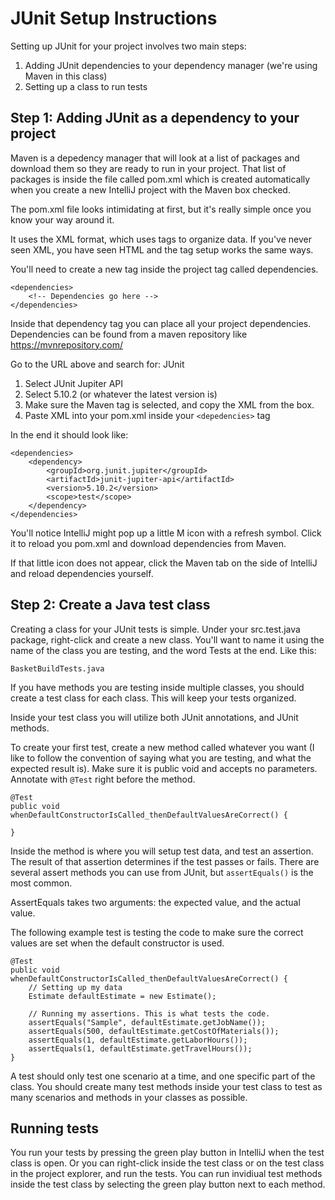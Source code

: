 # JUnit Setup Instructions

Setting up JUnit for your project involves two main steps: 
1. Adding JUnit dependencies to your dependency manager (we're using Maven in this class)
2. Setting up a class to run tests

## Step 1: Adding JUnit as a dependency to your project

Maven is a depedency manager that will look at a list of packages and download them so they are ready to run in your project. That list of packages is inside the file called pom.xml which is created automatically when you create a new IntelliJ project with the Maven box checked.

The pom.xml file looks intimidating at first, but it's really simple once you know your way around it.

It uses the XML format, which uses tags to organize data. If you've never seen XML, you have seen HTML and the tag setup works the same ways.

You'll need to create a new tag inside the project tag called dependencies.

```
<dependencies>
    <!-- Dependencies go here -->
</dependencies>
```

Inside that dependency tag you can place all your project dependencies. Dependencies can be found from a maven repository like https://mvnrepository.com/

Go to the URL above and search for: JUnit

1. Select JUnit Jupiter API
2. Select 5.10.2 (or whatever the latest version is)
3. Make sure the Maven tag is selected, and copy the XML from the box.
4. Paste XML into your pom.xml inside your `<depedencies>` tag

In the end it should look like:
```
<dependencies>
    <dependency>
        <groupId>org.junit.jupiter</groupId>
        <artifactId>junit-jupiter-api</artifactId>
        <version>5.10.2</version>
        <scope>test</scope>
    </dependency>
</dependencies>
```
You'll notice IntelliJ might pop up a little M icon with a refresh symbol. Click it to reload you pom.xml and download dependencies from Maven.

If that little icon does not appear, click the Maven tab on the side of IntelliJ and reload dependencies yourself.

## Step 2: Create a Java test class

Creating a class for your JUnit tests is simple. Under your src.test.java package, right-click and create a new class. You'll want to name it using the name of the class you are testing, and the word Tests at the end. Like this:

`BasketBuildTests.java`

If you have methods you are testing inside multiple classes, you should create a test class for each class. This will keep your tests organized.

Inside your test class you will utilize both JUnit annotations, and JUnit methods.

To create your first test, create a new method called whatever you want (I like to follow the convention of saying what you are testing, and what the expected result is). Make sure it is public void and accepts no parameters. Annotate with `@Test` right before the method.

```
@Test
public void whenDefaultConstructorIsCalled_thenDefaultValuesAreCorrect() {
        
}
```

Inside the method is where you will setup test data, and test an assertion. The result of that assertion determines if the test passes or fails. There are several assert methods you can use from JUnit, but `assertEquals()` is the most common.

AssertEquals takes two arguments: the expected value, and the actual value.

The following example test is testing the code to make sure the correct values are set when the default constructor is used.

```
@Test
public void whenDefaultConstructorIsCalled_thenDefaultValuesAreCorrect() {
    // Setting up my data
    Estimate defaultEstimate = new Estimate();

    // Running my assertions. This is what tests the code.
    assertEquals("Sample", defaultEstimate.getJobName());
    assertEquals(500, defaultEstimate.getCostOfMaterials());
    assertEquals(1, defaultEstimate.getLaborHours());
    assertEquals(1, defaultEstimate.getTravelHours());
}
```

A test should only test one scenario at a time, and one specific part of the class. You should create many test methods inside your test class to test as many scenarios and methods in your classes as possible.

## Running tests

You run your tests by pressing the green play button in IntelliJ when the test class is open. Or you can right-click inside the test class or on the test class in the project explorer, and run the tests. You can run invidiual test methods inside the test class by selecting the green play button next to each method.